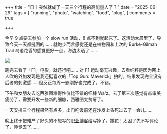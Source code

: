 +++
title = "日｜突然就成了一天三个行程的高能量人了？"
date = "2025-06-29"
tags = [
    "running",
    "photo",
    "watching",
    "food",
    "blog",
]
comments = true

+++

今早 9 点要去参加一个 slow run 活动，8 点不到就起床了。这活动太晨型了，导致今天一天都挺困的…… 就跑步而言感觉还是在植物园和上次的 Burke-Gilman Trail 鸟语花香的感觉更好一点，海边太晒了…… 

![](https://media.douchi.space/douchi/media_attachments/files/114/771/174/195/813/374/original/5b17cb779f8b1679.png)

跑完去看了「F1」电影，就还行吧…… 对 F1 运动毫无兴趣，去看纯粹是因为网上人吹的外加发现是我还挺喜欢的「Top Gun: Maverick」拍的。结果发现完全没有后者的刺激感……但反正每周一影刚好也完成了，不错。

下午和女朋友去吃西雅图难得性价比不错的细糠 Wa'z。去了第三次感觉有点审美疲劳了，需要开发一些新的细糠，西雅图太贫瘠了。

一天安排三个行程果然有点多，出门吃饭前还在沙发上昏死过去了一会儿…… 

晚上终于把难产了好久的不想写的[职业博客](https://blog.douchi.space/career-gaps/?utm_source=daily)给写掉了。撒花！太困了先不写评论了，睡觉去了…… 